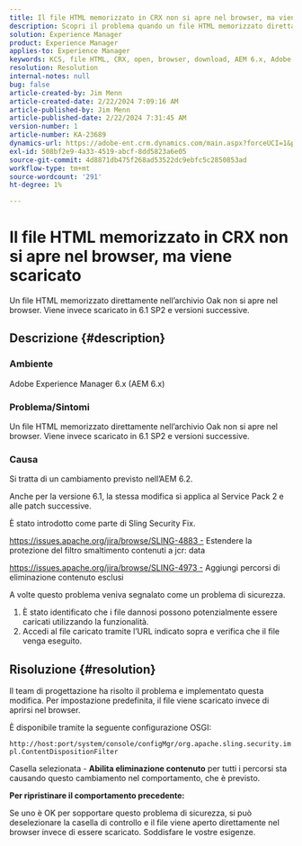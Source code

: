 ```yaml
---
title: Il file HTML memorizzato in CRX non si apre nel browser, ma viene scaricato
description: Scopri il problema quando un file HTML memorizzato direttamente nell’archivio Oak non si apre nel browser.
solution: Experience Manager
product: Experience Manager
applies-to: Experience Manager
keywords: KCS, file HTML, CRX, open, browser, download, AEM 6.x, Adobe Experience Manager 6.x, FAQ
resolution: Resolution
internal-notes: null
bug: false
article-created-by: Jim Menn
article-created-date: 2/22/2024 7:09:16 AM
article-published-by: Jim Menn
article-published-date: 2/22/2024 7:31:45 AM
version-number: 1
article-number: KA-23689
dynamics-url: https://adobe-ent.crm.dynamics.com/main.aspx?forceUCI=1&pagetype=entityrecord&etn=knowledgearticle&id=64fe9348-51d1-ee11-9079-6045bd006268
exl-id: 508bf2e9-4a33-4519-abcf-8dd5823a6e05
source-git-commit: 4d8871db475f268ad53522dc9ebfc5c2850853ad
workflow-type: tm+mt
source-wordcount: '291'
ht-degree: 1%

---
```


# Il file HTML memorizzato in CRX non si apre nel browser, ma viene scaricato


Un file HTML memorizzato direttamente nell’archivio Oak non si apre nel browser. Viene invece scaricato in 6.1 SP2 e versioni successive.

## Descrizione {#description}


### Ambiente

Adobe Experience Manager 6.x (AEM 6.x)

### Problema/Sintomi

Un file HTML memorizzato direttamente nell’archivio Oak non si apre nel browser. Viene invece scaricato in 6.1 SP2 e versioni successive.

### Causa

Si tratta di un cambiamento previsto nell’AEM 6.2.

Anche per la versione 6.1, la stessa modifica si applica al Service Pack 2 e alle patch successive.

È stato introdotto come parte di Sling Security Fix.

https://issues.apache.org/jira/browse/SLING-4883 - Estendere la protezione del filtro smaltimento contenuti a jcr: data

https://issues.apache.org/jira/browse/SLING-4973 - Aggiungi percorsi di eliminazione contenuto esclusi

A volte questo problema veniva segnalato come un problema di sicurezza.

1. È stato identificato che i file dannosi possono potenzialmente essere caricati utilizzando la funzionalità.
2. Accedi al file caricato tramite l’URL indicato sopra e verifica che il file venga eseguito.



## Risoluzione {#resolution}


Il team di progettazione ha risolto il problema e implementato questa modifica. Per impostazione predefinita, il file viene scaricato invece di aprirsi nel browser.

È disponibile tramite la seguente configurazione OSGI:

`http://host:port/system/console/configMgr/org.apache.sling.security.impl.ContentDispositionFilter`

Casella selezionata - <b>Abilita eliminazione contenuto</b> per tutti i percorsi sta causando questo cambiamento nel comportamento, che è previsto.

<b>Per ripristinare il comportamento precedente:</b>

Se uno è OK per sopportare questo problema di sicurezza, si può deselezionare la casella di controllo e il file viene aperto direttamente nel browser invece di essere scaricato. Soddisfare le vostre esigenze.
